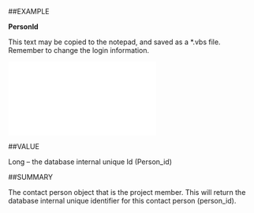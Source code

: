 
##EXAMPLE

**PersonId**

This text may be copied to the notepad, and saved as a *.vbs file. Remember to change the login information.

![](..\..\Examples\vbs\SOProjectMember.PersonId.vbs.txt)


##VALUE

Long – the database internal unique Id (Person_id)


##SUMMARY

The contact person object that is the project member. This will return the database internal unique identifier for this contact person (person_id).

